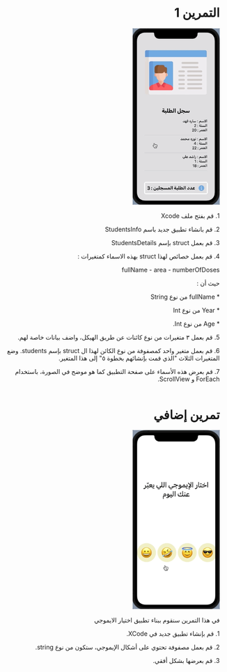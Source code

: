   <h1 align="right">التمرين 1 </h1>

<p dir="rtl">
<img src="/cw1.gif" width="200" alt="alt_text" title="image_tooltip">
</p>

<p dir="rtl">
1. قم بفتح ملف Xcode 

<p dir="rtl">
2. قم بانشاء تطبيق جديد باسم StudentsInfo

<p dir="rtl">
3. قم بعمل struct بإسم StudentsDetails 

<p dir="rtl">
4. قم بعمل خصائص لهذا struct بهذه الاسماء كمتغيرات :

<p dir="rtl">
 fullName - area - numberOfDoses</p>


<p dir="rtl">
حيث أن : </p>

<p dir="rtl">
* fullName من نوع String 

<p dir="rtl">
* Year من نوع Int 

<p dir="rtl">
* Age من نوع Int.

<p dir="rtl">
5. قم بعمل ٣ متغيرات من نوع كائنات عن طريق الهيكل، واضف بيانات خاصة لهم.

<p dir="rtl">
6. قم بعمل متغير واحد كمصفوفة من نوع الكائن لهذا ال struct بإسم students. وضع المتغيرات الثلاث "الذي قمت بإنشائهم بخطوة ٥" إلى هذا المتغير.

<p dir="rtl">
7. قم بعرض هذه الأسماء على صفحة التطبيق كما هو موضح في الصورة، باستخدام ForEach و ScrollView.



<br>
<br>




  <h1 align="right">تمرين إضافي </h1>

<p dir="rtl">
<img src="/cw2.gif" width="200" alt="alt_text" title="image_tooltip">
</p>

<p dir="rtl">
في هذا التمرين سنقوم ببناء تطبيق اختيار الايموجي</p>

<p dir="rtl">
1. قم بإنشاء تطبيق جديد في XCode.

<p dir="rtl">
2. قم بعمل مصفوفة تحتوي على أشكال الإيموجي، ستكون من نوع string.

<p dir="rtl">
3. قم بعرضها بشكل أفقي.
